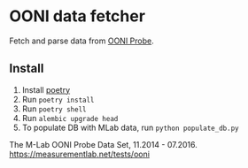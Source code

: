 # OONI data fetcher
Fetch and parse data from [OONI Probe](https://www.measurementlab.net/tests/ooni/).


## Install

1. Install [poetry](https://python-poetry.org/docs/)
2. Run `poetry install`
3. Run `poetry shell`
4. Run `alembic upgrade head`
5. To populate DB with MLab data, run `python populate_db.py`

The M-Lab OONI Probe Data Set, 11.2014 - 07.2016. https://measurementlab.net/tests/ooni